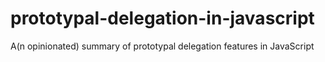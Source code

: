 # prototypal-delegation-in-javascript
A(n opinionated) summary of prototypal delegation features in JavaScript
